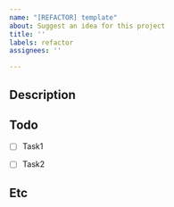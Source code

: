 ```yaml
---
name: "[REFACTOR] template"
about: Suggest an idea for this project
title: ''
labels: refactor
assignees: ''

---
```


## Description

## Todo

- [ ] Task1
- [ ] Task2


## Etc
